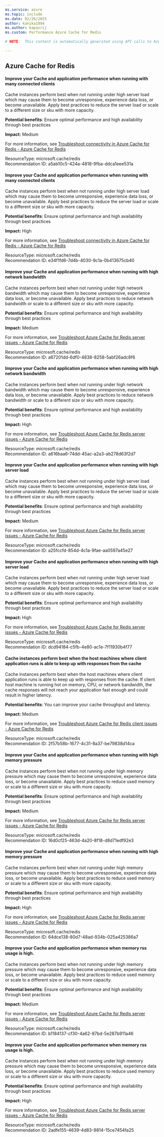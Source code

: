 ```yaml
---
ms.service: azure
ms.topic: include
ms.date: 02/26/2025
author: kanika1894
ms.author: kapasrij
ms.custom: Performance Azure Cache for Redis
  
# NOTE:  This content is automatically generated using API calls to Azure. Any edits made on these files will be overwritten in the next run of the script. 
  
---
```

  
## Azure Cache for Redis  
  
<!--a5ab10c5-424a-4818-9fba-ddca1eee531a_begin-->

#### Improve your Cache and application performance when running with many connected clients  
  
Cache instances perform best when not running under high server load which may cause them to become unresponsive, experience data loss, or become unavailable. Apply best practices to reduce the server load or scale to a different size or sku with more capacity.  
  
**Potential benefits**: Ensure optimal performance and high availability through best practices  

**Impact:** Medium
  
For more information, see [Troubleshoot connectivity in Azure Cache for Redis - Azure Cache for Redis](https://aka.ms/redis/recommendations/connections)  

ResourceType: microsoft.cache/redis  
Recommendation ID: a5ab10c5-424a-4818-9fba-ddca1eee531a  


<!--a5ab10c5-424a-4818-9fba-ddca1eee531a_end-->

<!--e34f1fd6-7d4b-4030-9c1a-0b413675cb40_begin-->

#### Improve your Cache and application performance when running with many connected clients  
  
Cache instances perform best when not running under high server load which may cause them to become unresponsive, experience data loss, or become unavailable. Apply best practices to reduce the server load or scale to a different size or sku with more capacity.  
  
**Potential benefits**: Ensure optimal performance and high availability through best practices  

**Impact:** High
  
For more information, see [Troubleshoot connectivity in Azure Cache for Redis - Azure Cache for Redis](https://aka.ms/redis/recommendations/connections)  

ResourceType: microsoft.cache/redis  
Recommendation ID: e34f1fd6-7d4b-4030-9c1a-0b413675cb40  


<!--e34f1fd6-7d4b-4030-9c1a-0b413675cb40_end-->

<!--a67201dd-6df0-4838-8258-5abf26adc8f6_begin-->

#### Improve your Cache and application performance when running with high network bandwidth  
  
Cache instances perform best when not running under high network bandwidth which may cause them to become unresponsive, experience data loss, or become unavailable. Apply best practices to reduce network bandwidth or scale to a different size or sku with more capacity.  
  
**Potential benefits**: Ensure optimal performance and high availability through best practices  

**Impact:** Medium
  
For more information, see [Troubleshoot Azure Cache for Redis server issues - Azure Cache for Redis](https://aka.ms/redis/recommendations/bandwidth)  

ResourceType: microsoft.cache/redis  
Recommendation ID: a67201dd-6df0-4838-8258-5abf26adc8f6  


<!--a67201dd-6df0-4838-8258-5abf26adc8f6_end-->

<!--a616baa6-74dd-45ac-a2a3-ab278d63f2d7_begin-->

#### Improve your Cache and application performance when running with high network bandwidth  
  
Cache instances perform best when not running under high network bandwidth which may cause them to become unresponsive, experience data loss, or become unavailable. Apply best practices to reduce network bandwidth or scale to a different size or sku with more capacity.  
  
**Potential benefits**: Ensure optimal performance and high availability through best practices  

**Impact:** High
  
For more information, see [Troubleshoot Azure Cache for Redis server issues - Azure Cache for Redis](https://aka.ms/redis/recommendations/bandwidth)  

ResourceType: microsoft.cache/redis  
Recommendation ID: a616baa6-74dd-45ac-a2a3-ab278d63f2d7  


<!--a616baa6-74dd-45ac-a2a3-ab278d63f2d7_end-->

<!--a25fccfd-854d-4c1a-9fae-aa0597a45e27_begin-->

#### Improve your Cache and application performance when running with high server load  
  
Cache instances perform best when not running under high server load which may cause them to become unresponsive, experience data loss, or become unavailable. Apply best practices to reduce the server load or scale to a different size or sku with more capacity.  
  
**Potential benefits**: Ensure optimal performance and high availability through best practices  

**Impact:** Medium
  
For more information, see [Troubleshoot Azure Cache for Redis server issues - Azure Cache for Redis](https://aka.ms/redis/recommendations/cpu)  

ResourceType: microsoft.cache/redis  
Recommendation ID: a25fccfd-854d-4c1a-9fae-aa0597a45e27  


<!--a25fccfd-854d-4c1a-9fae-aa0597a45e27_end-->

<!--dcd94184-c5fb-4e80-ac1e-7f11930b4f77_begin-->

#### Improve your Cache and application performance when running with high server load  
  
Cache instances perform best when not running under high server load which may cause them to become unresponsive, experience data loss, or become unavailable. Apply best practices to reduce the server load or scale to a different size or sku with more capacity.  
  
**Potential benefits**: Ensure optimal performance and high availability through best practices  

**Impact:** High
  
For more information, see [Troubleshoot Azure Cache for Redis server issues - Azure Cache for Redis](https://aka.ms/redis/recommendations/cpu)  

ResourceType: microsoft.cache/redis  
Recommendation ID: dcd94184-c5fb-4e80-ac1e-7f11930b4f77  


<!--dcd94184-c5fb-4e80-ac1e-7f11930b4f77_end-->

<!--2f57b58b-1677-4c31-8a37-be79838d14ca_begin-->

#### Cache instances perform best when the host machines where client application runs is able to keep up with responses from the cache  
  
Cache instances perform best when the host machines where client application runs is able to keep up with responses from the cache. If client host machine is running hot on memory, CPU, or network bandwidth, the cache responses will not reach your application fast enough and could result in higher latency.  
  
**Potential benefits**: You can improve your cache throughput and latency.  

**Impact:** Medium
  
For more information, see [Troubleshoot Azure Cache for Redis client issues - Azure Cache for Redis](/azure/azure-cache-for-redis/cache-troubleshoot-client)  

ResourceType: microsoft.cache/redis  
Recommendation ID: 2f57b58b-1677-4c31-8a37-be79838d14ca  


<!--2f57b58b-1677-4c31-8a37-be79838d14ca_end-->

<!--16d0cf25-463d-4a20-8f18-d8d71edf92e3_begin-->

#### Improve your Cache and application performance when running with high memory pressure  
  
Cache instances perform best when not running under high memory pressure which may cause them to become unresponsive, experience data loss, or become unavailable. Apply best practices to reduce used memory or scale to a different size or sku with more capacity.  
  
**Potential benefits**: Ensure optimal performance and high availability through best practices  

**Impact:** Medium
  
For more information, see [Troubleshoot Azure Cache for Redis server issues - Azure Cache for Redis](https://aka.ms/redis/recommendations/memory)  

ResourceType: microsoft.cache/redis  
Recommendation ID: 16d0cf25-463d-4a20-8f18-d8d71edf92e3  


<!--16d0cf25-463d-4a20-8f18-d8d71edf92e3_end-->

<!--64dce138-80d7-48ad-934b-025a425386a7_begin-->

#### Improve your Cache and application performance when running with high memory pressure  
  
Cache instances perform best when not running under high memory pressure which may cause them to become unresponsive, experience data loss, or become unavailable. Apply best practices to reduce used memory or scale to a different size or sku with more capacity.  
  
**Potential benefits**: Ensure optimal performance and high availability through best practices  

**Impact:** High
  
For more information, see [Troubleshoot Azure Cache for Redis server issues - Azure Cache for Redis](https://aka.ms/redis/recommendations/memory)  

ResourceType: microsoft.cache/redis  
Recommendation ID: 64dce138-80d7-48ad-934b-025a425386a7  


<!--64dce138-80d7-48ad-934b-025a425386a7_end-->

<!--b1184137-cf30-4a62-87bd-5e287b911a46_begin-->

#### Improve your Cache and application performance when memory rss usage is high.  
  
Cache instances perform best when not running under high memory pressure which may cause them to become unresponsive, experience data loss, or become unavailable. Apply best practices to reduce used memory or scale to a different size or sku with more capacity.  
  
**Potential benefits**: Ensure optimal performance and high availability through best practices  

**Impact:** Medium
  
For more information, see [Troubleshoot Azure Cache for Redis server issues - Azure Cache for Redis](https://aka.ms/redis/recommendations/memory)  

ResourceType: microsoft.cache/redis  
Recommendation ID: b1184137-cf30-4a62-87bd-5e287b911a46  


<!--b1184137-cf30-4a62-87bd-5e287b911a46_end-->

<!--2adfe155-4639-4d83-9814-15ce7454fa25_begin-->

#### Improve your Cache and application performance when memory rss usage is high.  
  
Cache instances perform best when not running under high memory pressure which may cause them to become unresponsive, experience data loss, or become unavailable. Apply best practices to reduce used memory or scale to a different size or sku with more capacity.  
  
**Potential benefits**: Ensure optimal performance and high availability through best practices  

**Impact:** High
  
For more information, see [Troubleshoot Azure Cache for Redis server issues - Azure Cache for Redis](https://aka.ms/redis/recommendations/memory)  

ResourceType: microsoft.cache/redis  
Recommendation ID: 2adfe155-4639-4d83-9814-15ce7454fa25  


<!--2adfe155-4639-4d83-9814-15ce7454fa25_end-->

<!--articleBody-->
